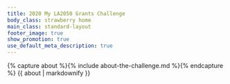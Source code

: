 ```yaml
---
title: 2020 My LA2050 Grants Challenge
body_class: strawberry home
main_class: standard-layout
footer_image: true
show_promotion: true
use_default_meta_description: true
---
```


{% capture about %}{% include about-the-challenge.md %}{% endcapture %}
{{ about | markdownify }}
